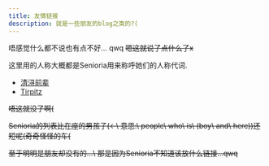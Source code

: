 ```yaml
---
title: 友情链接
description: 就是一些朋友的blog之类的?(
---
```


唔感觉什么都不说也有点不好... qwq
~~嗯这就说了点什么了x~~

这里用的人称大概都是Senioria用来称呼她们的人称代词.

- [清浔前辈](https://cmath.cc)
- [Tirpitz](https://tirpitz.xyz)

~~唔这就没了啊(~~

~~Senioria的列表比在座的男孩子(<-\ 意思:\ people\ who\ is\ (boy\ and\ here))还短呢(奇奇怪怪的车(~~

~~至于明明是朋友却没有的...\ 那是因为Senioria不知道该放什么链接...qwq~~

